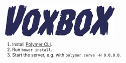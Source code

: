![](2964356670deb5a6ce7fc6b1f498a972.png)

1. Install [Polymer CLI](https://www.polymer-project.org/1.0/docs/tools/polymer-cli).
2. Run `bower install`.
3. Start the server, e.g. with `polymer serve -H 0.0.0.0`.

